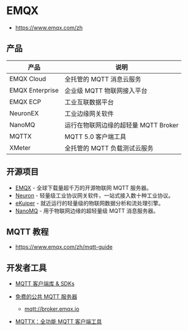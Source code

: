 # EMQX

- <https://www.emqx.com/zh>

## 产品

| 产品            | 说明                                 |
| --------------- | ------------------------------------ |
| EMQX Cloud      | 全托管的 MQTT 消息云服务             |
| EMQX Enterprise | 企业级 MQTT 物联网接入平台           |
| EMQX ECP        | 工业互联数据平台                     |
| NeuronEX        | 工业边缘网关软件                     |
| NanoMQ          | 运行在物联网边缘的超轻量 MQTT Broker |
| MQTTX           | MQTT 5.0 客户端工具                  |
| XMeter          | 全托管的 MQTT 负载测试云服务         |

## 开源项目

- [EMQX] - 全球下载量超千万的开源物联网 MQTT 服务器。
- [Neuron] - 轻量级工业协议网关软件，一站式接入数十种工业协议。
- [eKuiper] - 就近运行的轻量级的物联网数据分析和流处理引擎。
- [NanoMQ] - 用于物联网边缘的超轻量级 MQTT 消息服务器。

[EMQX]: https://www.emqx.io/zh
[Neuron]: https://neugates.io/zh
[eKuiper]: https://ekuiper.org/zh
[NanoMQ]: https://nanomq.io/zh

## MQTT 教程

- <https://www.emqx.com/zh/mqtt-guide>

## 开发者工具

- [MQTT 客户端库 & SDKs](https://www.emqx.com/zh/mqtt-client-sdk)

- [免费的公共 MQTT 服务器](https://www.emqx.com/zh/mqtt/public-mqtt5-broker)

  - <mqtt://broker.emqx.io>

- [MQTTX：全功能 MQTT 客户端工具](https://mqttx.app/zh)
